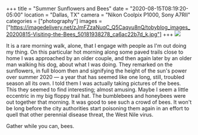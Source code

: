 +++
title = "Summer Sunflowers and Bees"
date = "2020-08-15T08:19:20-05:00"
location = "Dallas, TX"
camera = "Nikon Coolpix P1000, Sony A7RII"
categories = ["photography"]
images = ["https://imagedelivery.net/zJmFZzaNuqC_Q5Caqyu8nQ/tobyblog_images_20200815-Visiting-the-Bees_50181938278_ca6ac22b7d_k.jpg"]
+++
![](https://imagedelivery.net/zJmFZzaNuqC_Q5Caqyu8nQ/tobyblog_images_20200815-Visiting-the-Bees_50181938278_ca6ac22b7d_k.jpg/fit=scale-down,w=780,sharpen=1,f=auto,q=0.9,slow-connection-quality=0.3)
<!--more-->
It is a rare morning walk, alone, that I engage with people as I'm out doing my thing. On this particular hot morning along some paved trails close to home I was approached by an older couple, and then again later by an older man walking his dog, about what I was doing. They remarked on the sunflowers, in full bloom then and signifying the height of the sun's power over summer 2020 — a year that has seemed like one long, still, troubled season all its own. I told them I was actually taking pictures of the bees. This they seemed to find interesting; almost amusing. Maybe I seem a little eccentric in my big floppy trail hat. The bumblebees and honeybees were out together that morning. It was good to see such a crowd of bees. It won't be long before the city authorities start poisoning them again in an effort to quell that other perennial disease threat, the West Nile virus. 

Gather while you can, bees.

<div id="mygallery">
		<a class="swipebox" href="https://imagedelivery.net/zJmFZzaNuqC_Q5Caqyu8nQ/tobyblog_images_20200815-Visiting-the-Bees_50182477311_f9c54bcb60_k.jpg/fit=scale-down,w=1024,sharpen=1,f=auto,q=0.9,slow-connection-quality=0.3">
			    <img alt="" src="https://imagedelivery.net/zJmFZzaNuqC_Q5Caqyu8nQ/tobyblog_images_20200815-Visiting-the-Bees_50182477311_f9c54bcb60_k.jpg/fit=scale-down,w=365,sharpen=1,f=auto,q=0.9,slow-connection-quality=0.3"></a>
		<a class="swipebox" href="https://imagedelivery.net/zJmFZzaNuqC_Q5Caqyu8nQ/tobyblog_images_20200815-Visiting-the-Bees_50182736787_927749fcb9_k.jpg/fit=scale-down,w=1024,sharpen=1,f=auto,q=0.9,slow-connection-quality=0.3">
			    <img alt="" src="https://imagedelivery.net/zJmFZzaNuqC_Q5Caqyu8nQ/tobyblog_images_20200815-Visiting-the-Bees_50182736787_927749fcb9_k.jpg/fit=scale-down,w=365,sharpen=1,f=auto,q=0.9,slow-connection-quality=0.3"></a>
		<a class="swipebox" href="https://imagedelivery.net/zJmFZzaNuqC_Q5Caqyu8nQ/tobyblog_images_20200815-Visiting-the-Bees_50182483826_2c8c30216a_k.jpg/fit=scale-down,w=1024,sharpen=1,f=auto,q=0.9,slow-connection-quality=0.3">
			    <img alt="" src="https://imagedelivery.net/zJmFZzaNuqC_Q5Caqyu8nQ/tobyblog_images_20200815-Visiting-the-Bees_50182483826_2c8c30216a_k.jpg/fit=scale-down,w=365,sharpen=1,f=auto,q=0.9,slow-connection-quality=0.3"></a>
		<a class="swipebox" href="https://imagedelivery.net/zJmFZzaNuqC_Q5Caqyu8nQ/tobyblog_images_20200815-Visiting-the-Bees_50182482846_95cbfbd1e5_k.jpg/fit=scale-down,w=1024,sharpen=1,f=auto,q=0.9,slow-connection-quality=0.3">
			    <img alt="" src="https://imagedelivery.net/zJmFZzaNuqC_Q5Caqyu8nQ/tobyblog_images_20200815-Visiting-the-Bees_50182482846_95cbfbd1e5_k.jpg/fit=scale-down,w=365,sharpen=1,f=auto,q=0.9,slow-connection-quality=0.3"></a>
		<a class="swipebox" href="https://imagedelivery.net/zJmFZzaNuqC_Q5Caqyu8nQ/tobyblog_images_20200815-Visiting-the-Bees_50182734117_e013ef989c_k.jpg/fit=scale-down,w=1024,sharpen=1,f=auto,q=0.9,slow-connection-quality=0.3">
			    <img alt="" src="https://imagedelivery.net/zJmFZzaNuqC_Q5Caqyu8nQ/tobyblog_images_20200815-Visiting-the-Bees_50182734117_e013ef989c_k.jpg/fit=scale-down,w=365,sharpen=1,f=auto,q=0.9,slow-connection-quality=0.3"></a>
		<a class="swipebox" href="https://imagedelivery.net/zJmFZzaNuqC_Q5Caqyu8nQ/tobyblog_images_20200815-Visiting-the-Bees_50182475376_f221f0620f_k.jpg/fit=scale-down,w=1024,sharpen=1,f=auto,q=0.9,slow-connection-quality=0.3">
			    <img alt="" src="https://imagedelivery.net/zJmFZzaNuqC_Q5Caqyu8nQ/tobyblog_images_20200815-Visiting-the-Bees_50182475376_f221f0620f_k.jpg/fit=scale-down,w=365,sharpen=1,f=auto,q=0.9,slow-connection-quality=0.3"></a>
		<a class="swipebox" href="https://imagedelivery.net/zJmFZzaNuqC_Q5Caqyu8nQ/tobyblog_images_20200815-Visiting-the-Bees_50182482626_226383f567_k.jpg/fit=scale-down,w=1024,sharpen=1,f=auto,q=0.9,slow-connection-quality=0.3">
			    <img alt="" src="https://imagedelivery.net/zJmFZzaNuqC_Q5Caqyu8nQ/tobyblog_images_20200815-Visiting-the-Bees_50182482626_226383f567_k.jpg/fit=scale-down,w=365,sharpen=1,f=auto,q=0.9,slow-connection-quality=0.3"></a>
		<a class="swipebox" href="https://imagedelivery.net/zJmFZzaNuqC_Q5Caqyu8nQ/tobyblog_images_20200815-Visiting-the-Bees_50182477766_f14c516680_k.jpg/fit=scale-down,w=1024,sharpen=1,f=auto,q=0.9,slow-connection-quality=0.3">
			    <img alt="" src="https://imagedelivery.net/zJmFZzaNuqC_Q5Caqyu8nQ/tobyblog_images_20200815-Visiting-the-Bees_50182477766_f14c516680_k.jpg/fit=scale-down,w=365,sharpen=1,f=auto,q=0.9,slow-connection-quality=0.3"></a>
		<a class="swipebox" href="https://imagedelivery.net/zJmFZzaNuqC_Q5Caqyu8nQ/tobyblog_images_20200815-Visiting-the-Bees_50181937308_12c638f041_k.jpg/fit=scale-down,w=1024,sharpen=1,f=auto,q=0.9,slow-connection-quality=0.3">
			    <img alt="" src="https://imagedelivery.net/zJmFZzaNuqC_Q5Caqyu8nQ/tobyblog_images_20200815-Visiting-the-Bees_50181937308_12c638f041_k.jpg/fit=scale-down,w=365,sharpen=1,f=auto,q=0.9,slow-connection-quality=0.3"></a>
		<a class="swipebox" href="https://imagedelivery.net/zJmFZzaNuqC_Q5Caqyu8nQ/tobyblog_images_20200815-Visiting-the-Bees_50182479841_c36e74fa13_k.jpg/fit=scale-down,w=1024,sharpen=1,f=auto,q=0.9,slow-connection-quality=0.3">
			    <img alt="" src="https://imagedelivery.net/zJmFZzaNuqC_Q5Caqyu8nQ/tobyblog_images_20200815-Visiting-the-Bees_50182479841_c36e74fa13_k.jpg/fit=scale-down,w=365,sharpen=1,f=auto,q=0.9,slow-connection-quality=0.3"></a>
		<a class="swipebox" href="https://imagedelivery.net/zJmFZzaNuqC_Q5Caqyu8nQ/tobyblog_images_20200815-Visiting-the-Bees_50182478866_ac8b302d41_k.jpg/fit=scale-down,w=1024,sharpen=1,f=auto,q=0.9,slow-connection-quality=0.3">
			    <img alt="" src="https://imagedelivery.net/zJmFZzaNuqC_Q5Caqyu8nQ/tobyblog_images_20200815-Visiting-the-Bees_50182478866_ac8b302d41_k.jpg/fit=scale-down,w=365,sharpen=1,f=auto,q=0.9,slow-connection-quality=0.3"></a>
		<a class="swipebox" href="https://imagedelivery.net/zJmFZzaNuqC_Q5Caqyu8nQ/tobyblog_images_20200815-Visiting-the-Bees_50182741537_90797888ca_k.jpg/fit=scale-down,w=1024,sharpen=1,f=auto,q=0.9,slow-connection-quality=0.3">
			    <img alt="" src="https://imagedelivery.net/zJmFZzaNuqC_Q5Caqyu8nQ/tobyblog_images_20200815-Visiting-the-Bees_50182741537_90797888ca_k.jpg/fit=scale-down,w=365,sharpen=1,f=auto,q=0.9,slow-connection-quality=0.3"></a>
		<a class="swipebox" href="https://imagedelivery.net/zJmFZzaNuqC_Q5Caqyu8nQ/tobyblog_images_20200815-Visiting-the-Bees_50182474746_187577b16b_k.jpg/fit=scale-down,w=1024,sharpen=1,f=auto,q=0.9,slow-connection-quality=0.3">
			    <img alt="" src="https://imagedelivery.net/zJmFZzaNuqC_Q5Caqyu8nQ/tobyblog_images_20200815-Visiting-the-Bees_50182474746_187577b16b_k.jpg/fit=scale-down,w=365,sharpen=1,f=auto,q=0.9,slow-connection-quality=0.3"></a>
		<a class="swipebox" href="https://imagedelivery.net/zJmFZzaNuqC_Q5Caqyu8nQ/tobyblog_images_20200815-Visiting-the-Bees_50182738832_3b55d42fd8_k.jpg/fit=scale-down,w=1024,sharpen=1,f=auto,q=0.9,slow-connection-quality=0.3">
			    <img alt="" src="https://imagedelivery.net/zJmFZzaNuqC_Q5Caqyu8nQ/tobyblog_images_20200815-Visiting-the-Bees_50182738832_3b55d42fd8_k.jpg/fit=scale-down,w=365,sharpen=1,f=auto,q=0.9,slow-connection-quality=0.3"></a>
		<a class="swipebox" href="https://imagedelivery.net/zJmFZzaNuqC_Q5Caqyu8nQ/tobyblog_images_20200815-Visiting-the-Bees_50182483331_5c43d43580_k.jpg/fit=scale-down,w=1024,sharpen=1,f=auto,q=0.9,slow-connection-quality=0.3">
			    <img alt="" src="https://imagedelivery.net/zJmFZzaNuqC_Q5Caqyu8nQ/tobyblog_images_20200815-Visiting-the-Bees_50182483331_5c43d43580_k.jpg/fit=scale-down,w=365,sharpen=1,f=auto,q=0.9,slow-connection-quality=0.3"></a>
		<a class="swipebox" href="https://imagedelivery.net/zJmFZzaNuqC_Q5Caqyu8nQ/tobyblog_images_20200815-Visiting-the-Bees_50182474321_db5e98b7e3_k.jpg/fit=scale-down,w=1024,sharpen=1,f=auto,q=0.9,slow-connection-quality=0.3">
			    <img alt="" src="https://imagedelivery.net/zJmFZzaNuqC_Q5Caqyu8nQ/tobyblog_images_20200815-Visiting-the-Bees_50182474321_db5e98b7e3_k.jpg/fit=scale-down,w=365,sharpen=1,f=auto,q=0.9,slow-connection-quality=0.3"></a>
		<a class="swipebox" href="https://imagedelivery.net/zJmFZzaNuqC_Q5Caqyu8nQ/tobyblog_images_20200815-Visiting-the-Bees_50182733122_22da57d78e_k.jpg/fit=scale-down,w=1024,sharpen=1,f=auto,q=0.9,slow-connection-quality=0.3">
			    <img alt="" src="https://imagedelivery.net/zJmFZzaNuqC_Q5Caqyu8nQ/tobyblog_images_20200815-Visiting-the-Bees_50182733122_22da57d78e_k.jpg/fit=scale-down,w=365,sharpen=1,f=auto,q=0.9,slow-connection-quality=0.3"></a>
		<a class="swipebox" href="https://imagedelivery.net/zJmFZzaNuqC_Q5Caqyu8nQ/tobyblog_images_20200815-Visiting-the-Bees_50181941718_1f361b4d2c_k.jpg/fit=scale-down,w=1024,sharpen=1,f=auto,q=0.9,slow-connection-quality=0.3">
			    <img alt="" src="https://imagedelivery.net/zJmFZzaNuqC_Q5Caqyu8nQ/tobyblog_images_20200815-Visiting-the-Bees_50181941718_1f361b4d2c_k.jpg/fit=scale-down,w=365,sharpen=1,f=auto,q=0.9,slow-connection-quality=0.3"></a>
		<a class="swipebox" href="https://imagedelivery.net/zJmFZzaNuqC_Q5Caqyu8nQ/tobyblog_images_20200815-Visiting-the-Bees_50181936238_26cd590324_k.jpg/fit=scale-down,w=1024,sharpen=1,f=auto,q=0.9,slow-connection-quality=0.3">
			    <img alt="" src="https://imagedelivery.net/zJmFZzaNuqC_Q5Caqyu8nQ/tobyblog_images_20200815-Visiting-the-Bees_50181936238_26cd590324_k.jpg/fit=scale-down,w=365,sharpen=1,f=auto,q=0.9,slow-connection-quality=0.3"></a>
		<a class="swipebox" href="https://imagedelivery.net/zJmFZzaNuqC_Q5Caqyu8nQ/tobyblog_images_20200815-Visiting-the-Bees_50181936868_71f267fdb5_k.jpg/fit=scale-down,w=1024,sharpen=1,f=auto,q=0.9,slow-connection-quality=0.3">
			    <img alt="" src="https://imagedelivery.net/zJmFZzaNuqC_Q5Caqyu8nQ/tobyblog_images_20200815-Visiting-the-Bees_50181936868_71f267fdb5_k.jpg/fit=scale-down,w=365,sharpen=1,f=auto,q=0.9,slow-connection-quality=0.3"></a>
		<a class="swipebox" href="https://imagedelivery.net/zJmFZzaNuqC_Q5Caqyu8nQ/tobyblog_images_20200815-Visiting-the-Bees_50182741377_e979c4e8b2_k.jpg/fit=scale-down,w=1024,sharpen=1,f=auto,q=0.9,slow-connection-quality=0.3">
			    <img alt="" src="https://imagedelivery.net/zJmFZzaNuqC_Q5Caqyu8nQ/tobyblog_images_20200815-Visiting-the-Bees_50182741377_e979c4e8b2_k.jpg/fit=scale-down,w=365,sharpen=1,f=auto,q=0.9,slow-connection-quality=0.3"></a>
		<a class="swipebox" href="https://imagedelivery.net/zJmFZzaNuqC_Q5Caqyu8nQ/tobyblog_images_20200815-Visiting-the-Bees_50182479021_e605fb5650_k.jpg/fit=scale-down,w=1024,sharpen=1,f=auto,q=0.9,slow-connection-quality=0.3">
			    <img alt="" src="https://imagedelivery.net/zJmFZzaNuqC_Q5Caqyu8nQ/tobyblog_images_20200815-Visiting-the-Bees_50182479021_e605fb5650_k.jpg/fit=scale-down,w=365,sharpen=1,f=auto,q=0.9,slow-connection-quality=0.3"></a>
		<a class="swipebox" href="https://imagedelivery.net/zJmFZzaNuqC_Q5Caqyu8nQ/tobyblog_images_20200815-Visiting-the-Bees_50182733512_d0b99e3b78_k.jpg/fit=scale-down,w=1024,sharpen=1,f=auto,q=0.9,slow-connection-quality=0.3">
			    <img alt="" src="https://imagedelivery.net/zJmFZzaNuqC_Q5Caqyu8nQ/tobyblog_images_20200815-Visiting-the-Bees_50182733512_d0b99e3b78_k.jpg/fit=scale-down,w=365,sharpen=1,f=auto,q=0.9,slow-connection-quality=0.3"></a>
		<a class="swipebox" href="https://imagedelivery.net/zJmFZzaNuqC_Q5Caqyu8nQ/tobyblog_images_20200815-Visiting-the-Bees_50182739627_1c30f6b831_k.jpg/fit=scale-down,w=1024,sharpen=1,f=auto,q=0.9,slow-connection-quality=0.3">
			    <img alt="" src="https://imagedelivery.net/zJmFZzaNuqC_Q5Caqyu8nQ/tobyblog_images_20200815-Visiting-the-Bees_50182739627_1c30f6b831_k.jpg/fit=scale-down,w=365,sharpen=1,f=auto,q=0.9,slow-connection-quality=0.3"></a>
		<a class="swipebox" href="https://imagedelivery.net/zJmFZzaNuqC_Q5Caqyu8nQ/tobyblog_images_20200815-Visiting-the-Bees_50182481746_048f0237b2_k.jpg/fit=scale-down,w=1024,sharpen=1,f=auto,q=0.9,slow-connection-quality=0.3">
			    <img alt="" src="https://imagedelivery.net/zJmFZzaNuqC_Q5Caqyu8nQ/tobyblog_images_20200815-Visiting-the-Bees_50182481746_048f0237b2_k.jpg/fit=scale-down,w=365,sharpen=1,f=auto,q=0.9,slow-connection-quality=0.3"></a>
		<a class="swipebox" href="https://imagedelivery.net/zJmFZzaNuqC_Q5Caqyu8nQ/tobyblog_images_20200815-Visiting-the-Bees_50181938278_ca6ac22b7d_k.jpg/fit=scale-down,w=1024,sharpen=1,f=auto,q=0.9,slow-connection-quality=0.3">
			    <img alt="" src="https://imagedelivery.net/zJmFZzaNuqC_Q5Caqyu8nQ/tobyblog_images_20200815-Visiting-the-Bees_50181938278_ca6ac22b7d_k.jpg/fit=scale-down,w=365,sharpen=1,f=auto,q=0.9,slow-connection-quality=0.3"></a>
		<a class="swipebox" href="https://imagedelivery.net/zJmFZzaNuqC_Q5Caqyu8nQ/tobyblog_images_20200815-Visiting-the-Bees_50182478261_71534108c2_k.jpg/fit=scale-down,w=1024,sharpen=1,f=auto,q=0.9,slow-connection-quality=0.3">
			    <img alt="" src="https://imagedelivery.net/zJmFZzaNuqC_Q5Caqyu8nQ/tobyblog_images_20200815-Visiting-the-Bees_50182478261_71534108c2_k.jpg/fit=scale-down,w=365,sharpen=1,f=auto,q=0.9,slow-connection-quality=0.3"></a>
		<a class="swipebox" href="https://imagedelivery.net/zJmFZzaNuqC_Q5Caqyu8nQ/tobyblog_images_20200815-Visiting-the-Bees_50182732352_0ebdd6d6a9_k.jpg/fit=scale-down,w=1024,sharpen=1,f=auto,q=0.9,slow-connection-quality=0.3">
			    <img alt="" src="https://imagedelivery.net/zJmFZzaNuqC_Q5Caqyu8nQ/tobyblog_images_20200815-Visiting-the-Bees_50182732352_0ebdd6d6a9_k.jpg/fit=scale-down,w=365,sharpen=1,f=auto,q=0.9,slow-connection-quality=0.3"></a>
		<a class="swipebox" href="https://imagedelivery.net/zJmFZzaNuqC_Q5Caqyu8nQ/tobyblog_images_20200815-Visiting-the-Bees_50182482736_b76427aa3f_k.jpg/fit=scale-down,w=1024,sharpen=1,f=auto,q=0.9,slow-connection-quality=0.3">
			    <img alt="" src="https://imagedelivery.net/zJmFZzaNuqC_Q5Caqyu8nQ/tobyblog_images_20200815-Visiting-the-Bees_50182482736_b76427aa3f_k.jpg/fit=scale-down,w=365,sharpen=1,f=auto,q=0.9,slow-connection-quality=0.3"></a>
		<a class="swipebox" href="https://imagedelivery.net/zJmFZzaNuqC_Q5Caqyu8nQ/tobyblog_images_20200815-Visiting-the-Bees_50182738257_9e6e03f30c_k.jpg/fit=scale-down,w=1024,sharpen=1,f=auto,q=0.9,slow-connection-quality=0.3">
			    <img alt="" src="https://imagedelivery.net/zJmFZzaNuqC_Q5Caqyu8nQ/tobyblog_images_20200815-Visiting-the-Bees_50182738257_9e6e03f30c_k.jpg/fit=scale-down,w=365,sharpen=1,f=auto,q=0.9,slow-connection-quality=0.3"></a>
</div>
